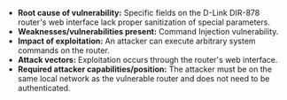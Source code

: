 - **Root cause of vulnerability:** Specific fields on the D-Link DIR-878 router's web interface lack proper sanitization of special parameters.
- **Weaknesses/vulnerabilities present:** Command Injection vulnerability.
- **Impact of exploitation:** An attacker can execute arbitrary system commands on the router.
- **Attack vectors:** Exploitation occurs through the router's web interface.
- **Required attacker capabilities/position:** The attacker must be on the same local network as the vulnerable router and does not need to be authenticated.